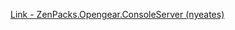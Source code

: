 [Link - ZenPacks.Opengear.ConsoleServer (nyeates)](https://github.com/nyeates/ZenPacks.Opengear.ConsoleServer)
